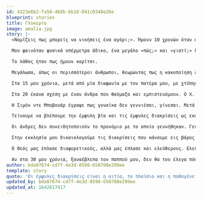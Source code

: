 ```yaml
---
id: 4323e6b2-fa50-468b-bb18-041c0348e26e
blueprint: stories
title: Γλυκερία
image: amalia.jpg
story: |-
  «Νομίζεις πως μπορείς να νικήσεις ένα αγόρι;». Ήμουν 10 χρονών όταν άκουσα για πρώτη φορά την φράση που χωρίς να το θέλω θα καθόριζε την πορεία της ζωής μου. Ήταν καλοκαίρι και με τον ξάδερφό μου παλεύαμε έξω από το μαγαζί του παππού μου. Εγώ ήμουν γεμάτη περηφάνια, καθώς, στα δέκα μας χρόνια, δεν είχε ιδιαίτερο σωματικό προβάδισμα και κατάφερα να τον νικήσω. Ξαφνικά το χαμόγελο μου κόπηκε. Αισθάνθηκα ένα χέρι να με αρπάζει και να με σφαλιαρίζει βίαια. «Καλά, νομίζεις πως μπορείς να νικήσεις ένα αγόρι;». Ήταν ο παππούς μου. Ένας άνθρωπος καλός, με αγάπη για τον Θεό. Ένας άνθρωπος που αγαπούσα, θαύμαζα, ήθελα να γίνω σαν αυτόν!

  Μου φαινόταν φυσικά υπέρμετρα άδικο, ένα μεγάλο «πώς;» και «γιατί;» ξεχυνόταν από μέσα μου. Στεκόμουν εκεί, κόκκινη και αγανακτισμένη, με ένα αίσθημα αδυναμίας να με διατρέχει, συνειδητοποιώντας πόσο μικρή ήμουν μπροστά σε αυτό που βίωνα. Ήταν κάτι πέρα από εμένα που τότε δεν μπορούσα να ορίσω, και θα μου έπαιρνε πολλά χρόνια μέχρι να το κάνω. Δεν είπα τίποτα και απλά αποσύρθηκα σε μία γωνία ντροπιασμένη, αδυνατώντας να καταλάβω τι έκανα λάθος, γιατί θα έπρεπε να ντρέπομαι.

  Το λάθος ήταν πως ήμουν κορίτσι.

  Μεγάλωσα, όπως οι περισσότεροι άνθρωποι, θεωρώντας πως η κακοποίηση λαμβάνει χώρα από τέρατα και είναι κάτι που γίνεται σε ένα παράλληλο σύμπαν. Ποτέ στην δική μας οικογένεια, ποτέ στην δική μας εκκλησία, ποτέ σε εμάς. Κανένας μας δεν θέλει να βλέπει τον εαυτό του, ούτε σαν θύμα, ούτε σαν θύτη. Έτσι πέρασαν πολλά χρόνια από την ζωή μου να βιώνω και να βλέπω γύρω μου τον σεξισμό και την κακοποίηση και να τα αντιμετωπίζω σαν ένα αναγκαίο κακό, μία ένδειξη κακού χαρακτήρα, μία προέκταση της ζωής.

  Στα 15 μου χρόνια, μετά από μία διαφωνία με τον πατέρα μου, με χτύπησε επανειλημμένα στο κεφάλι. Μου ζήτησε συγγνώμη και το περιστατικό δεν επαναλήφθηκε. Ο πατέρας μου δεν είναι, ούτε ήταν, ένα τέρας. Έπασχε από κατάθλιψη και αυτό ήταν μία κακή στιγμή. Δεν ήμουν θύμα, ούτε ο πατέρας μου θύτης. Οπότε η ζωή μου συνεχίστηκε. Στα 17 μου ένας φίλος μου έβαλε τα χέρια του γύρω από τον λαιμό μου «για πλάκα» και ελευθέρωσε τον λαιμό μου λίγο πριν λιποθυμήσω από ασφυξία. Δεν του είχα αποκαλύψει ένα μυστικό που ήθελε και θεώρησε πως αυτό θα με έκανε να το πράξω. Και είχε δίκιο.

  Στα 20 έκανα σχέση με έναν άνδρα που θαύμαζα και εμπιστευόμουν. Ο Χ. μου περιέγραφε πως δεν θεωρεί πως οι γυναίκες πρέπει να διδάσκουν στην εκκλησία και πως «σαν να μην ευλογούμαι το ίδιο όταν ακούω μια γυναίκα να κηρύττει». Επίσης, μου έλεγε πως οι άνδρες δεν θέλουν δίπλα τους γυναίκες έξυπνες. Πολλές φορές ο Χ. μου είχε πει πως δεν έχει συναισθήματα για μένα και πως φταίω εγώ γι’ αυτό. Κάποιο στοιχείο στον χαρακτήρα μου, κάποια συμπεριφορά μου τον απωθούσε και εγώ έπρεπε να προσπαθήσω παραπάνω. Όταν δεν υιοθετούσα την γνώμη του για κάποιο ζήτημα, σταματούσε να μου μιλάει για μέρες. Όταν του ζητούσα τον λόγο για την συμπεριφορά του, έλεγε πως γινόμουν καταπιεστική και πως δεν θα ήθελε μια κοπέλα «γκρινιάρα». Σε κάθε συζήτηση, φοβόμουν για την αντίδραση του.

  Η Σιμόν ντε Μποβουάρ έγραψε πως γυναίκα δεν γεννιέσαι, γίνεσαι. Μετά από αυτήν την σχέση, από ένας ΑΝΘΡΩΠΟΣ με αυτοπεποίθηση και αυτοεκτίμηση, έγινα μία ΓΥΝΑΙΚΑ γκρινιάρα, τρελή, προβληματική. Πείστηκα πως αυτή ήταν η σωστή εικόνα του εαυτού μου. Το αγόρι μου δεν ήταν «κακοποιητής», ήταν ένα καλό παιδί. Απλά είχε γαλουχηθεί με μία συγκεκριμένη εικόνα για τις γυναίκες και ένιωθε ασφάλεια μέσα σε αυτήν.

  Τείνουμε να βλέπουμε την έμφυλη βία και τις έμφυλες διακρίσεις ως εκφάνσεις μεμονωμένων περιστατικών, και ως δύο διαφορετικά, ασύνδετα πράγματα. Οι έμφυλες διακρίσεις είναι η αιτία, το πλαίσιο και η παθογένεια της έμφυλης βίας. Είναι εκεί που αρχίζει η έμφυλη βία και εκεί που τελειώνει. Το αγόρι που θα μάθει πως μπορεί να νικήσει ένα κορίτσι απλά και μόνο επειδή είναι κορίτσι, θα πιστέψει στην πορεία πως μπορεί να βάλει τα χέρια του γύρω από τον λαιμό της για να πάρει αυτό που θέλει. Και αν βρεθεί κάποιο κορίτσι ή γυναίκα, εξυπνότερη ή ικανότερη, αυτή η βαθειά πεποίθηση της αβίαστης νίκης κλονίζεται, μαζί με τον κόσμο που έφτιαξαν άλλοι γι’ αυτόν και πριν από αυτόν. Γι’ αυτό μπορεί να καταφύγει στο gaslighting, στην σωματική βία, στις απειλές, ακόμα και στην γυναικοκτονία.

  Οι άνδρες δεν συνειδητοποιούν το προνόμιο με το οποίο γεννήθηκαν. Γεννήθηκαν σε μία κοινωνία που από την πρώτη στιγμή τους λέει πως «μπορούν», πως είναι ικανοί να κατακτήσουν τον κόσμο, έχουν τους ενεργούς ρόλους στην οικογένεια, και – χωρίς ιδιαίτερη προσπάθεια- στην εκκλησία, και εν τέλει είναι κύριοι του εαυτού τους και των αποφάσεων τους. Δεν γνωρίζουν πως είναι να αγωνίζεσαι μία ζωή για να ολοκληρωθείς σαν άνθρωπος, και ίσως ποτέ να μην το καταφέρεις. Να ολοκληρώνεσαι σαν θηλυκό, σαν ερωμένη, σαν μητέρα, αλλά ποτέ σαν άνθρωπος. Να παλεύεις για να ακουστεί η φωνή σου, και να αναρωτιέσαι γιατί πρέπει να προσπαθήσεις διπλά από τους άνδρες δίπλα σου για να έχει βαρύτητα ο λόγος σου. Να προχωράς με φόβο στο δρόμο, και να αγανακτείς για την ακούσια θυματοποίηση σου. Να αναρωτιέσαι γιατί οι σύντροφοι σου δεν θέλουν μία ισότιμη σχέση, όπως εσύ, και να μην παίρνεις απάντηση.

  Στην εκκλησία μου δικαιολογούμε τις διακρίσεις που κάνουμε εις βάρος των γυναικών στην διαφορετικότητα των δύο βιολογικών φύλων. Στα ιδιαίτερα χαρακτηριστικά του άνδρα και της γυναίκας. Σε εδάφια της Αγίας Γραφής. Τις χρησιμοποιούμε για να χτίσουμε κοινωνικά στερεότυπα για τα δύο αυτά φύλα στα οποία εν τέλει εγκλωβιζόμαστε. Ναι, τον άνδρα και την γυναίκα τους έφτιαξε ο Θεός, τις έμφυλες διακρίσεις όμως, αυτές, τις έφτιαξε ο άνθρωπος. Μεγαλώσαμε πιστεύοντας πως η γυναίκα πρέπει να αναπτύσσει την προσωπικότητα της μέχρι εκεί που δεν απειλείται ο άντρας της, πως δεν μπορεί ποτέ να είναι σε θέσεις όπου λαμβάνονται σημαντικές αποφάσεις, οι οποίες εν τέλει επηρεάζουν και την ίδια, και πως θα έπρεπε να είναι χαρούμενη με αυτό, γιατί αυτό είναι «το θέλημα του Θεού» για την ζωή της.

  Ο Θεός μας έπλασε διαφορετικούς, αλλά μας έπλασε και ελεύθερους. Ελεύθερους από στερεότυπα που μας καταπιέζουν και εν τέλει μας κακοποιούν. Όταν διάβασα για πρώτη φορά μία περιγραφή για την γυναίκα-πρότυπο στην Αγία Γραφή, είδα την εικόνα μίας γυναίκας ανεξάρτητης, δυναμικής, η οποία έχει την δική της προσωπικότητα και αυτοτέλεια. Ο λόγος της μετράει σε όλες τις συναλλαγές και η οικογένεια της την σέβεται. Θυμάμαι πως από τότε αποφάσισα να γίνω ΑΥΤΗ η γυναίκα, μία γυναίκα που βλέπει κάθε άνθρωπο ως ίσο και για αυτό ξέρει πως αξίζει να τον σεβαστεί. Όχι μία γυναίκα που βρίσκει την πραγμάτωση της μέσα από μία ψευδό-ταπείνωση και μία καταδίκη σε ένα κατώτερο ρόλο.

  Αν στα 30 μου χρόνια, ξαναέβλεπα τον παππού μου, δεν θα του έλεγα πόσα μπόρεσα να πετύχω, δεν θα προσπαθούσα να τον πείσω πως κι εγώ αξίζω. Θα στεκόμουν απλά απέναντι του και θα του έλεγα με χαμόγελο και απόλυτη γαλήνη, «Ναι παππού, μπορώ».
author: bda87674-cd7f-4e3d-8598-650708e299ee
template: story
quote: 'Οι έμφυλες διακρίσεις είναι η αιτία, το πλαίσιο και η παθογένεια της έμφυλης βίας. Το αγόρι που θα μάθει πως μπορεί να νικήσει ένα κορίτσι απλά και μόνο επειδή είναι κορίτσι, θα πιστέψει στην πορεία πως μπορεί να βάλει τα χέρια του γύρω από τον λαιμό της για να πάρει αυτό που θέλει.'
updated_by: bda87674-cd7f-4e3d-8598-650708e299ee
updated_at: 1642617417
---
```

